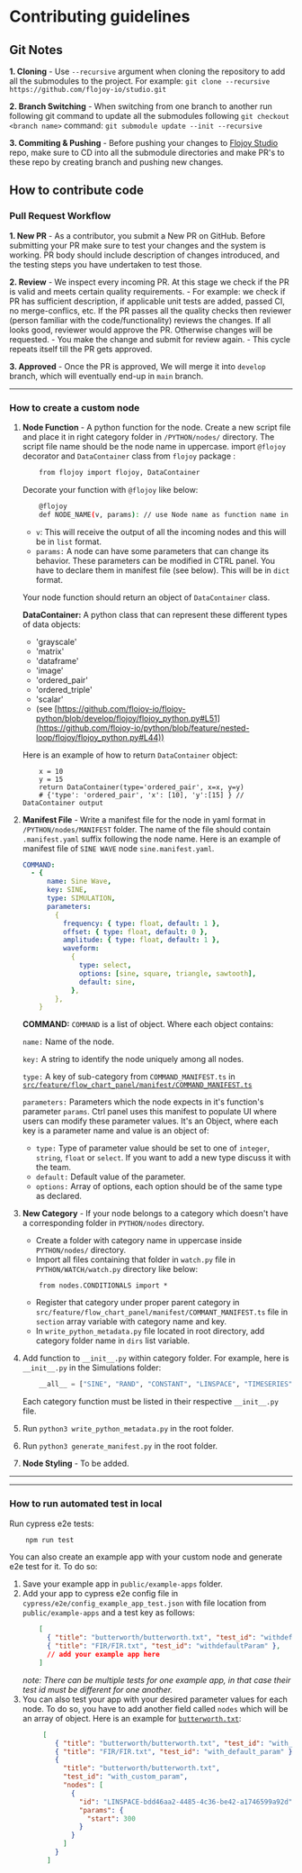 # Contributing guidelines

## Git Notes
**1. Cloning** - Use `--recursive` argument when cloning the repository to add all the submodules to the project. For example: `git clone --recursive https://github.com/flojoy-io/studio.git`

**2. Branch Switching** - When switching from one branch to another run following git command to update all the submodules following `git checkout <branch name>` command:
    ```
        git submodule update --init --recursive
    ```
    
 **3. Commiting & Pushing** - Before pushing your changes to [Flojoy Studio](https://github.com/flojoy-io/studio) repo, make sure to CD into all the submodule directories and make PR's to these repo by creating branch and pushing new changes.

## How to contribute code

### Pull Request Workflow

**1. New PR** - As a contributor, you submit a New PR on GitHub. Before submitting your PR make sure to test your changes and the system is working. PR body should include description of changes introduced, and the testing steps you have undertaken to test those.

**2. Review** - We inspect
every incoming PR. At this stage we check if the PR is valid and meets certain quality
requirements. - For example: we check if PR has sufficient
description, if applicable unit tests are added, passed CI, no merge-conflics, etc. If the PR passes all the quality checks then reviewer (person familiar with the
code/functionality) reviews the changes. If all looks good, reviewer would approve the PR. Otherwise changes will be requested. - You make the change and
submit for review again. - This cycle repeats itself till the PR gets
approved.

**3. Approved** - Once the PR is approved, We will merge it into `develop` branch, which will eventually end-up in `main` branch.

---

### How to create a custom node

1.  **Node Function** - A python function for the node. Create a new script file and place it in right category folder in `/PYTHON/nodes/` directory. The script file name should be the node name in uppercase.
    import `@flojoy` decorator and `DataContainer` class from `flojoy` package :

    ```bash
        from flojoy import flojoy, DataContainer
    ```

    Decorate your function with `@flojoy` like below:
    ```bash
        @flojoy
        def NODE_NAME(v, params): // use Node name as function name in uppercase
    ```
    - `v`: This will receive the output of all the incoming nodes and this will be in `list` format.
    - `params:` A node can have some parameters that can change its behavior. These parameters can be modified in CTRL panel. You have to declare them in manifest file (see below). This will be in `dict` format.

    Your node function should return an object of `DataContainer` class.

    **DataContainer:** A python class that can represent these different types of data objects:

    - 'grayscale'
    - 'matrix'
    - 'dataframe'
    - 'image'
    - 'ordered_pair'
    - 'ordered_triple'
    - 'scalar'
    - (see [https://github.com/flojoy-io/flojoy-python/blob/develop/flojoy/flojoy_python.py#L51](https://github.com/flojoy-io/python/blob/feature/nested-loop/flojoy/flojoy_python.py#L44))

    Here is an example of how to return `DataContainer` object:

    ```code
        x = 10
        y = 15
        return DataContainer(type='ordered_pair', x=x, y=y)
        # {'type': 'ordered_pair', 'x': [10], 'y':[15] } // DataContainer output
    ```

2.  **Manifest File** - Write a manifest file for the node in yaml format in `/PYTHON/nodes/MANIFEST` folder. The name of the file should contain `.manifest.yaml` suffix following the node name. Here is an example of manifest file of `SINE WAVE` node `sine.manifest.yaml`.

    ```yaml
    COMMAND:
      - {
          name: Sine Wave,
          key: SINE,
          type: SIMULATION,
          parameters:
            {
              frequency: { type: float, default: 1 },
              offset: { type: float, default: 0 },
              amplitude: { type: float, default: 1 },
              waveform:
                {
                  type: select,
                  options: [sine, square, triangle, sawtooth],
                  default: sine,
                },
            },
        }
    ```

    **COMMAND:** `COMMAND` is a list of object. Where each object contains:
    
    `name:` Name of the node.
    
    `key:` A string to identify the node uniquely among all nodes.
    
    `type:` A key of sub-category from `COMMAND_MANIFEST.ts` in [`src/feature/flow_chart_panel/manifest/COMMAND_MANIFEST.ts`](https://github.com/flojoy-io/flojoy-desktop/blob/main/src/feature/flow_chart_panel/manifest/COMMANDS_MANIFEST.ts)
    
    `parameters:` Parameters which the node expects in it's function's parameter `params`. Ctrl panel uses this manifest to populate UI where users can modify these parameter values. It's an Object, where each key is a parameter name and value is an object of:
    - `type:` Type of parameter value should be set to one of `integer`, `string`, `float` or `select`. If you want to add a new type discuss it with the team.
    - `default:` Default value of the parameter.
    - `options:` Array of options, each option should be of the same type as declared.

3.  **New Category** - If your node belongs to a category which doesn't have a corresponding folder in `PYTHON/nodes` directory.

    - Create a folder with category name in uppercase inside `PYTHON/nodes/` directory.
    - Import all files containing that folder in `watch.py` file in `PYTHON/WATCH/watch.py` directory like below:

    ```code
        from nodes.CONDITIONALS import *
    ```

    - Register that category under proper parent category in `src/feature/flow_chart_panel/manifest/COMMANT_MANIFEST.ts` file in `section` array variable with category name and key.
    - In `write_python_metadata.py` file located in root directory, add category folder name in `dirs` list variable.

4.  Add function to `__init__.py` within category folder. For example, here is `__init__.py` in the Simulations folder:

    ```py
        __all__ = ["SINE", "RAND", "CONSTANT", "LINSPACE", "TIMESERIES"]
    ```
    Each category function must be listed in their respective `__init__.py` file.

5. Run `python3 write_python_metadata.py` in the root folder.

6. Run `python3 generate_manifest.py` in the root folder.

7. **Node Styling** - To be added.

---

---

### How to run automated test in local

Run cypress e2e tests:

```bash
    npm run test
```

You can also create an example app with your custom node and generate e2e test for it. To do so:
1. Save your example app in `public/example-apps` folder.
2. Add your app to cypress e2e config file in `cypress/e2e/config_example_app_test.json` with file location from `public/example-apps` and a test key as follows:
    ```json
        [
          { "title": "butterworth/butterworth.txt", "test_id": "withdefaultParam" },
          { "title": "FIR/FIR.txt", "test_id": "withdefaultParam" },
          // add your example app here
        ]
    ```
    *note: There can be multiple tests for one example app, in that case their test id must be different for one another.*
3. You can also test your app with your desired parameter values for each node. To do so, you have to add another field called `nodes` which will be an array of object. Here is an example for [`butterworth.txt`](./public/example-apps/butterworth/butterworth.txt):
    ```json
         [
            { "title": "butterworth/butterworth.txt", "test_id": "with_default_param" },
            { "title": "FIR/FIR.txt", "test_id": "with_default_param" },
            {
              "title": "butterworth/butterworth.txt",
              "test_id": "with_custom_param",
              "nodes": [
                {
                  "id": "LINSPACE-bdd46aa2-4485-4c36-be42-a1746599a92d", // id of the node to use custom parameter value
                  "params": {
                    "start": 300
                  }
                }
              ]
            }
          ]
      ```

